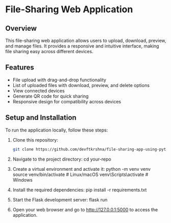 # File-Sharing Web Application

## Overview
This file-sharing web application allows users to upload, download, preview, and manage files. It provides a responsive and intuitive interface, making file sharing easy across different devices.

## Features
- File upload with drag-and-drop functionality
- List of uploaded files with download, preview, and delete options
- View connected devices
- Generate QR code for quick sharing
- Responsive design for compatibility across devices

## Setup and Installation
To run the application locally, follow these steps:

1. Clone this repository:
   ```bash
   git clone https://github.com/devftkrshna/file-sharing-app-using-python.git
2. Navigate to the project directory:
   cd your-repo

3. Create a virtual environment and activate it:
   python -m venv venv
   source venv/bin/activate  # Linux/macOS
   venv\Scripts\activate  # Windows
   
4. Install the required dependencies:
   pip install -r requirements.txt

5. Start the Flask development server:
   flask run

6. Open your web browser and go to http://127.0.0.1:5000 to access the application.